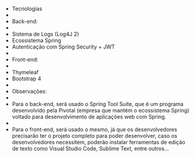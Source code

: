 - Tecnologias
-
- Back-end:
-
- Sistema de Logs (Log4J 2)
- Ecossistema Spring
- Autenticação com Spring Security + JWT
-
- Front-end:
-
- Thymeleaf
- Bootstrap 4
-
- Observações:
-
- Para o back-end, será usado o Spring Tool Suite, que é um programa desenvolvido pela Pivotal (empresa que mantém o ecossistema Spring) voltado para desenvolvimento de aplicações web com Spring.
-
- Para o front-end, será usado o mesmo, já que os desenvolvedores precisarão ter o projeto completo para poder desenvolver, caso os desenvolvedores necessitem, poderão instalar ferramentas de edição de texto como Visual Studio Code, Sublime Text, entre outros...